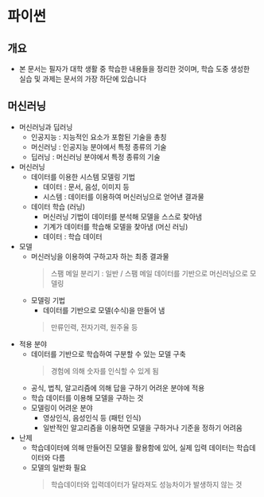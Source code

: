 # 파이썬
## 개요
- 본 문서는 필자가 대학 생활 중 학습한 내용들을 정리한 것이며, 학습 도중 생성한 실습 및 과제는 문서의 가장 하단에 있습니다

## 머신러닝
- 머신러닝과 딥러닝
  - 인공지능 : 지능적인 요소가 포함된 기술을 총칭
  - 머신러닝 : 인공지능 분야에서 특정 종류의 기술
  - 딥러닝 : 머신러닝 분야에서 특정 종류의 기술
- 머신러닝
  - 데이터를 이용한 시스템 모델링 기법
    - 데이터 : 문서, 음성, 이미지 등
    - 시스템 : 데이터를 이용하여 머신러닝으로 얻어낸 결과물
  - 데이터 학습 (러닝)
    - 머신러닝 기법이 데이터를 분석해 모델을 스스로 찾아냄
    - 기계가 데이터를 학습해 모델을 찾아냄 (머신 러닝)
    - 데이터 : 학습 데이터
- 모델
  - 머신러닝을 이용하여 구하고자 하는 최종 결과물
    > 스팸 메일 분리기 : 일반 / 스팸 메일 데이터를 기반으로 머신러닝으로 모델링
  - 모델링 기법
    - 데이터를 기반으로 모델(수식)을 만들어 냄
    > 만류인력, 전자기력, 원주율 등
- 적용 분야
  - 데이터를 기반으로 학습하여 구분할 수 있는 모델 구축
    > 경험에 의해 숫자를 인식할 수 있게 됨
  - 공식, 법칙, 알고리즘에 의해 답을 구하기 어려운 분야에 적용
  - 학습 데이터를 이용해 모델을 구하는 것
  - 모델링이 어려운 분야
    - 영상인식, 음성인식 등 (패턴 인식)
    - 일반적인 알고리즘을 이용하면 모델을 구하거나 기준을 정하기 어려움
- 난제
  - 학습데이터에 의해 만들어진 모델을 활용함에 있어, 실제 입력 데이터는 학습데이터와 다름
  - 모델의 일반화 필요
    > 학습데이터와 입력데이터가 달라져도 성능차이가 발생하지 않는 것








